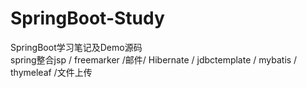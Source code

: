 # SpringBoot-Study
SpringBoot学习笔记及Demo源码
<br/>
spring整合jsp / freemarker /邮件/ Hibernate / jdbctemplate / mybatis / thymeleaf /文件上传
